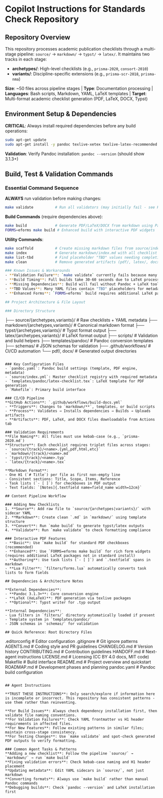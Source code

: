 # Copilot Instructions for Standards Check Repository

## Repository Overview

This repository processes academic publication checklists through a multi-stage pipeline: `source/` → `markdown/` → `typst/` → `latex/`. It maintains two tracks in each stage:
- **archetypes/**: High-level checklists (e.g., `prisma-2020`, `consort-2010`)
- **variants/**: Discipline-specific extensions (e.g., `prisma-scr-2018`, `prisma-nma`)

**Size**: ~50 files across pipeline stages | **Type**: Documentation processing | **Languages**: Bash scripts, Markdown, YAML, LaTeX templates | **Target**: Multi-format academic checklist generation (PDF, LaTeX, DOCX, Typst)

## Environment Setup & Dependencies

**CRITICAL**: Always install required dependencies before any build operations:
```bash
sudo apt-get update
sudo apt-get install -y pandoc texlive-xetex texlive-latex-recommended texlive-latex-extra texlive-fonts-recommended
```

**Validation**: Verify Pandoc installation: `pandoc --version` (should show 3.1.3+)

## Build, Test & Validation Commands

### Essential Command Sequence
**ALWAYS** run validation before making changes:
```bash
make validate          # Run all validators (may initially fail - see Known Issues)
```

**Build Commands** (require dependencies above):
```bash
make build             # Generate PDF/LaTeX/DOCX from markdown using Pandoc
FORMS=eforms make build # Enhanced build with interactive PDF widgets
```

**Utility Commands**:
```bash
make scaffold          # Create missing markdown files from source/index.yml
make index             # Generate markdown/index.md with all checklist links
make list-tbd          # Find placeholder "TBD" values needing completion
make clean             # Remove generated artifacts (pdf/, latex/, docx/)

### Known Issues & Workarounds
- **Validation Failure**: `make validate` currently fails because many markdown files have YAML frontmatter before H1 titles. The validator expects first non-empty line to be `# Title`. This is a known repository state.
- **Build Timing**: Full builds take 30-60 seconds due to LaTeX processing
- **Missing Dependencies**: Build will fail without Pandoc + LaTeX tools
- **TBD Values**: Many YAML files contain "TBD" placeholders for metadata (use `make list-tbd` to find them)
- **Enhanced Forms**: `FORMS=eforms` build requires additional LaTeX packages not available in standard setup

## Project Architecture & File Layout

### Directory Structure
```
├── source/{archetypes,variants}/    # Raw checklists + YAML metadata
├── markdown/{archetypes,variants}/  # Canonical markdown format
├── typst/{archetypes,variants}/     # Typst format output
├── latex/{archetypes,variants}/     # LaTeX format output
├── scripts/                         # Validation and build helpers
├── templates/pandoc/                # Pandoc conversion templates
├── schemas/                         # JSON schemas for validation
├── .github/workflows/               # CI/CD automation
└── pdf/, docx/                      # Generated output directories
```

### Key Configuration Files
- `pandoc.yaml`: Pandoc build settings (template, PDF engine, metadata)
- `source/index.yml`: Master checklist registry with required metadata
- `templates/pandoc/latex-checklist.tex`: LaTeX template for PDF generation
- `Makefile`: Primary build interface

### CI/CD Pipeline
**GitHub Actions**: `.github/workflows/build-docs.yml`
- **Triggers**: Changes to `markdown/**`, templates, or build scripts
- **Process**: Validates → Installs dependencies → Builds → Uploads artifacts
- **Artifacts**: PDF, LaTeX, and DOCX files downloadable from Actions tab

### Validation Requirements
**File Naming**: All files must use kebab-case (e.g., `prisma-2020.md`)
**Structure**: Each checklist requires triplet files across stages:
- `source/{track}/<name>.{yml,pdf,html,etc}`
- `markdown/{track}/<name>.md`
- `typst/{track}/<name>.typ`
- `latex/{track}/<name>.tex`

**Markdown Format**:
- One H1 (`# Title`) per file as first non-empty line
- Consistent sections: Title, Scope, Items, Reference
- Task lists (`- [ ]`) for checkboxes in PDF output
- Text fields: `[Notes]{.textfield name=field_name width=12cm}`

## Content Pipeline Workflow

### Adding New Checklists
1. **Source**: Add raw file to `source/{archetypes|variants}/` with sidecar YAML
2. **Markdown**: Create clean `.md` in `markdown/` using template structure
3. **Convert**: Run `make build` to generate typst/latex outputs
4. **Validate**: Run `make validate` to check formatting compliance

### Interactive PDF Features
- **Basic**: Use `make build` for standard PDF checkboxes (recommended)
- **Enhanced**: Use `FORMS=eforms make build` for rich form widgets (requires additional LaTeX packages not in standard install)
- **Authoring**: Use task lists (`- [ ]`) and `.textfield` spans in markdown
- **Lua Filter**: `filters/forms.lua` automatically converts task lists to form fields

## Dependencies & Architecture Notes

**External Dependencies**:
- **Pandoc 3.1.3+**: Core conversion engine
- **LaTeX (XeLaTeX)**: PDF generation via texlive packages
- **Optional**: Typst writer for .typ output

**Internal Dependencies**:
- Lua filters in `filters/` directory automatically loaded if present
- Template system in `templates/pandoc/`
- JSON schemas in `schemas/` for validation

## Quick Reference: Root Directory Files
```
.editorconfig          # Editor configuration
.gitignore            # Git ignore patterns
AGENTS.md             # Coding style and PR guidelines
CHANGELOG.md          # Version history
CONTRIBUTING.md       # Contribution guidelines
HANDOFF.md           # Next-agent instructions
LICENSE.md           # Licensing (CC BY 4.0 docs, MIT code)
Makefile             # Build interface
README.md            # Project overview and quickstart
ROADMAP.md           # Development phases and planning
pandoc.yaml          # Pandoc build configuration
```

## Agent Instructions

**TRUST THESE INSTRUCTIONS**: Only search/explore if information here is incomplete or incorrect. This repository has consistent patterns - use them rather than reinventing.

**For Build Issues**: Always check dependency installation first, then validate file naming conventions.
**For Validation Failures**: Check YAML frontmatter vs H1 header requirements in affected files.
**For New Features**: Follow existing patterns in similar files; maintain cross-stage consistency.
**For Testing Changes**: Use `make validate` and spot-check generated PDF outputs to verify formatting.

### Common Agent Tasks & Patterns
**Adding a new checklist**: Follow the pipeline `source/` → `markdown/` → run `make build`
**Fixing validation errors**: Check kebab-case naming and H1 header placement
**Updating metadata**: Edit YAML sidecars in `source/`, not just markdown
**Converting formats**: Always use `make build` rather than manual Pandoc commands
**Debugging builds**: Check `pandoc --version` and LaTeX installation first
